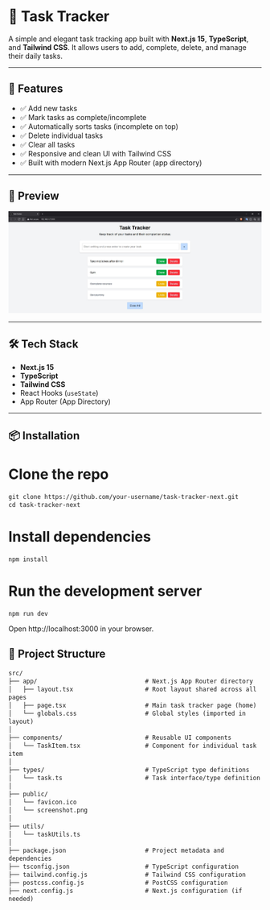 # 📝 Task Tracker

A simple and elegant task tracking app built with **Next.js 15**, **TypeScript**, and **Tailwind CSS**. It allows users to add, complete, delete, and manage their daily tasks.

---

## 🚀 Features

- ✅ Add new tasks
- ✅ Mark tasks as complete/incomplete
- ✅ Automatically sorts tasks (incomplete on top)
- ✅ Delete individual tasks
- ✅ Clear all tasks
- ✅ Responsive and clean UI with Tailwind CSS
- ✅ Built with modern Next.js App Router (app directory)

---

## 📸 Preview

![Task Tracker Screenshot](/public/screenshot.JPG) 

---

## 🛠️ Tech Stack

- **Next.js 15**
- **TypeScript**
- **Tailwind CSS**
- React Hooks (`useState`)
- App Router (App Directory)

---

## 📦 Installation

# Clone the repo
```
git clone https://github.com/your-username/task-tracker-next.git
cd task-tracker-next
```

# Install dependencies
```
npm install
```

# Run the development server
```
npm run dev
```

Open http://localhost:3000 in your browser.


## 🧱 Project Structure
```
src/
├── app/                              # Next.js App Router directory
│   ├── layout.tsx                    # Root layout shared across all pages
│   ├── page.tsx                      # Main task tracker page (home)
│   └── globals.css                   # Global styles (imported in layout)
│
├── components/                       # Reusable UI components
│   └── TaskItem.tsx                  # Component for individual task item
│
├── types/                            # TypeScript type definitions
│   └── task.ts                       # Task interface/type definition
│
├── public/                      
│   └── favicon.ico                   
│   └── screenshot.png               
│
├── utils/                           
│   └── taskUtils.ts
│
├── package.json                      # Project metadata and dependencies
├── tsconfig.json                     # TypeScript configuration
├── tailwind.config.js                # Tailwind CSS configuration
├── postcss.config.js                 # PostCSS configuration
├── next.config.js                    # Next.js configuration (if needed)


```

